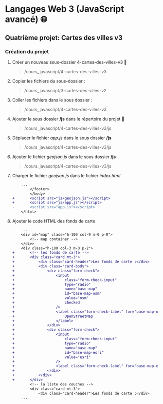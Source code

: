 # **Langages Web 3 (JavaScript avancé)** 🌐

## **Quatrième projet:** Cartes des villes v3

### **Création du projet**

1. Créer un nouveau sous-dossier 4-cartes-des-villes-v3 📁

    > /cours_javascript/4-cartes-des-villes-v3

2. Copier les fichiers du sous-dossier :

    > /cours_javascript/3-cartes-des-villes-v2

3. Coller les fichiers dans le sous dossier :

    > /cours_javascript/4-cartes-des-villes-v3

4. Ajouter le sous dossier **/js** dans le répertoire du projet 📁

    > /cours_javascript/4-cartes-des-villes-v3/js

5. Déplacer le fichier *app.js* dans le sous dossier **/js**

    > /cours_javascript/4-cartes-des-villes-v3/js

6. Ajouter le fichier *geojson.js* dans le sous dossier **/js**

    > /cours_javascript/4-cartes-des-villes-v3/js

7. Charger le fichier *geojson.js* dans le fichier *index.html*

    ```diff
        ...
            </footer>
            </body>
    +       <script src="js/geojson.js"></script>
    +       <script src="js/app.js"></script>
    -       <script src="app.js"></script>
        </html>
    ```

8. Ajouter le code HTML des fonds de carte

    ```diff
        ...
        <div id="map" class="h-100 col-9 m-0 p-0">
            <!-- map container -->
        </div>
        <div class="h-100 col-3 m-0 p-2">
    +       <!-- les fonds de carte -->
    +       <div class="card mt-3">
    +           <div class="card-header">Les fonds de carte :</div>
    +           <div class="card-body">
    +               <div class="form-check">
    +                   <input
    +                       class="form-check-input"
    +                       type="radio"
    +                       name="base-map"
    +                       id="base-map-osm"
    +                       value="osm"
    +                       checked
    +                   />
    +                   <label class="form-check-label" for="base-map-osm">
    +                       OpenStreetMap
    +                   </label>
    +               </div>
    +               <div class="form-check">
    +                   <input
    +                       class="form-check-input"
    +                       type="radio"
    +                       name="base-map"
    +                       id="base-map-esri"
    +                       value="esri"
    +                   />
    +                   <label class="form-check-label" for="base-map-esri"> Esri </label>
    +               </div>
    +           </div>
    +       </div>
            <!-- la liste des couches -->
            <div class="card mt-3">
                <div class="card-header">Les fonds de carte :</div>
        ...
    ```
